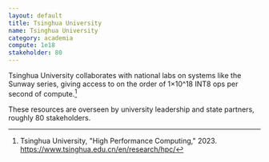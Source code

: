 ```yaml
---
layout: default
title: Tsinghua University
name: Tsinghua University
category: academia
compute: 1e18
stakeholder: 80
---
```


Tsinghua University collaborates with national labs on systems like the
Sunway series, giving access to on the order of 1×10^18 INT8 ops per
second of compute.[^1]

These resources are overseen by university leadership and state
partners, roughly 80 stakeholders.

[^1]: Tsinghua University, "High Performance Computing," 2023.
<https://www.tsinghua.edu.cn/en/research/hpc/>
